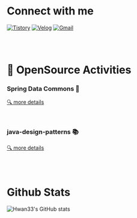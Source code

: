 # Connect with me

[![Tistory](https://img.shields.io/badge/-TISTORY-lightgrey)](https://hwan33.tistory.com/)
[![Velog](https://img.shields.io/badge/-VELOG-brightgreen)](https://velog.io/@hahahaa8642)
[![Gmail](https://img.shields.io/badge/-GMAIL-red)](mailto:hahahaa8642@gmail.com)

<br><br>

# 🚀 OpenSource Activities

### Spring Data Commons 🌱
[🔍 more details](https://github.com/spring-projects/spring-data-commons/pulls?q=author%3Ahwan33+)

<br>

### java-design-patterns 📚
[🔍 more details](https://github.com/iluwatar/java-design-patterns/pulls?q=author%3Ahwan33+)

<br><br>

# Github Stats

![Hwan33's GitHub stats](https://github-readme-stats.vercel.app/api?username=hwan33&show_icons=true&theme=tokyonight)
